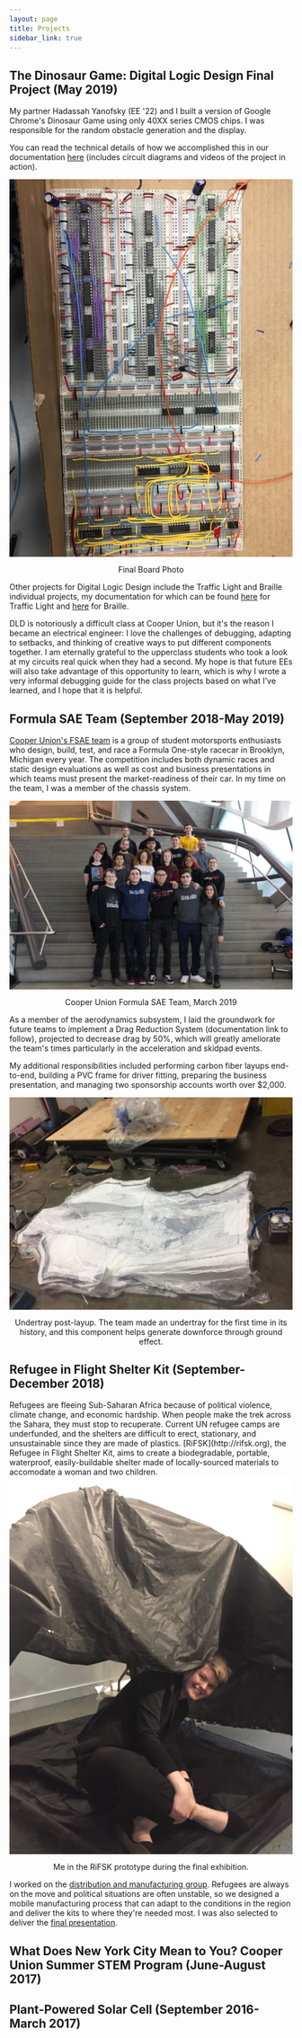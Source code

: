 ```yaml
---
layout: page
title: Projects
sidebar_link: true
---
```


<h2>The Dinosaur Game: Digital Logic Design Final Project (May 
2019)</h2>

My partner Hadassah Yanofsky (EE '22) and I built a version of Google Chrome's Dinosaur Game using only 40XX series CMOS chips. I was responsible for the random obstacle generation and the display.

You can read the technical details of how we accomplished this in our documentation [here](https://docs.google.com/document/d/1f7AopN-quus8UlS3rx4m_0wKX9mxa_iP11Y8uOVm4rU/edit?usp=sharing) (includes circuit diagrams and videos of the project in action). 

<img src="/assets/images/dld-final.JPG" alt="Final Board Photo" align="center">
<p align="center">Final Board Photo</p>

Other projects for Digital Logic Design include the Traffic Light and Braille individual projects, my documentation for which can be found [here](https://docs.google.com/document/d/1mU8ysq5N06wHEdOlbwmxjcJd6YPX3huf1eCUNwub21E/edit?usp=sharing) for Traffic Light and [here](https://docs.google.com/document/d/10a4otYoUxSXOOWUxVkir43FO-LzfDG4o3zMiSYjK4KY/edit?usp=sharing) for Braille.

DLD is notoriously a difficult class at Cooper Union, but it's the reason I became an electrical engineer: I love the challenges of debugging, adapting to setbacks, and thinking of creative ways to put different components together. I am eternally grateful to the upperclass students who took a look at my circuits real quick when they had a second. My hope is that future EEs will also take advantage of this opportunity to learn, which is why I wrote a very informal debugging guide for the class projects based on what I've learned, and I hope that it is helpful.

<h2>Formula SAE Team (September 2018-May 2019)</h2>

[Cooper Union's FSAE team](http://fsae.cooper.edu) is a group of student motorsports enthusiasts who design, build, test, and race a Formula One-style racecar in Brooklyn, Michigan every year. The competition includes both dynamic races and static design evaluations as well as cost and business presentations in which teams must present the market-readiness of their car. In my time on the team, I was a member of the chassis system. 

<img src="/assets/images/fsae-team.JPG" alt="Cooper Union Formula SAE Team" align="center">
<p align="center">Cooper Union Formula SAE Team, March 2019</p>

As a member of the aerodynamics subsystem, I laid the groundwork for future teams to implement a Drag Reduction System (documentation link to follow), projected to decrease drag by 50%, which will greatly ameliorate the team's times particularly in the acceleration and skidpad events.

My additional responsibilities included performing carbon fiber layups end-to-end, building a PVC frame for driver fitting, preparing the business presentation, and managing two sponsorship accounts worth over $2,000.

<img src="/assets/images/undertray.JPG" alt="Undertray" align="center">
<p align="center">Undertray post-layup. The team made an undertray for the first time in its history, and this component helps generate downforce through ground effect.</p>

<h2>Refugee in Flight Shelter Kit (September-December 2018)</h2>
Refugees are fleeing Sub-Saharan Africa because of political violence, climate change, and economic hardship. When people make the trek across the Sahara, they must stop to recuperate. Current UN refugee camps are underfunded, and the shelters are difficult to erect, stationary, and unsustainable since they are made of plastics. [RiFSK](http://rifsk.org), the Refugee in Flight Shelter Kit, aims to create a biodegradable, portable, waterproof, easily-buildable shelter made of locally-sourced materials to accomodate a woman and two children.

<img src="/assets/images/in-rifsk.JPG" alt="RiFSK Prototype" align="center">
<p align="center"> Me in the RiFSK prototype during the final exhibition.</p>

I worked on the [distribution and manufacturing group](https://docs.google.com/document/d/1nLI4qcUVZ-68dS0TsVXtv8S5MznLuZRTQDaR6OBwhnM/edit?usp=sharing). Refugees are always on the move and political situations are often unstable, so we designed a mobile manufacturing process that can adapt to the conditions in the region and deliver the kits to where they're needed most. I was also selected to deliver the [final presentation](https://drive.google.com/file/d/1WWTOWlHdal7Qbpx91u0PdlKRPthh0lSZ/view?usp=sharing).

<h2>What Does New York City Mean to You? Cooper Union Summer STEM 
Program (June-August 2017) </h2>

<h2>Plant-Powered Solar Cell (September 2016-March 2017)</h2>

